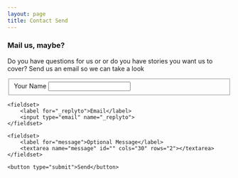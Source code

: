 ```yaml
---
layout: page
title: Contact Send
---
```


<form action="https://formspree.io/hey@sendmagazine.ph"
      method="POST">
      <h3 class="section-heading">Mail us, maybe?</h3>
      <p>
      	Do you have questions for us or or do you have stories you want us to cover? Send us an email so we can take a look
      </p>
    <fieldset>
    	<label for="name">Your Name</label>
    	<input type="text" name="name">
	</fieldset>

    <fieldset>
    	<label for="_replyto">Email</label>
    	<input type="email" name="_replyto">
	</fieldset>

    <fieldset>
    	<label for="message">Optional Message</label>
    	<textarea name="message" id="" cols="30" rows="2"></textarea>
    </fieldset>
    
    <button type="submit">Send</button>
</form>